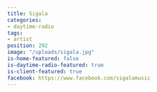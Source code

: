 ```yaml
---
title: Sigala
categories:
- daytime-radio
tags:
- artist
position: 292
image: "/uploads/sigala.jpg"
is-home-featured: false
is-daytime-radio-featured: true
is-client-featured: true
facebook: https://www.facebook.com/sigalamusic
---
```


